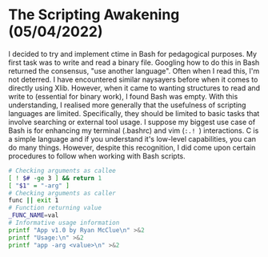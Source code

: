 # The Scripting Awakening (05/04/2022)
I decided to try and implement ctime in Bash for pedagogical purposes.
My first task was to write and read a binary file. Googling how to do this in Bash returned the consensus, "use another language". Often when I read this, I'm not deterred.
I have encountered similar naysayers before when it comes to directly using Xlib.
However, when it came to wanting structures to read and write to (essential for binary work), I found Bash was empty.
With this understanding, I realised more generally that the usefulness of scripting languages are limited. 
Specifically, they should be limited to basic tasks that involve searching or external tool usage.
I suppose my biggest use case of Bash is for enhancing my terminal (.bashrc) and vim (`:.! `) interactions.
C is a simple language and if you understand it's low-level capabilities, you can do many things.
However, despite this recognition, I did come upon certain procedures to follow when working with Bash scripts.
```bash
# Checking arguments as callee
[ ! $# -ge 3 ] && return 1
[ "$1" = "-arg" ]
# Checking arguments as caller
func || exit 1
# Function returning value
_FUNC_NAME=val
# Informative usage information
printf "App v1.0 by Ryan McClue\n" >&2
printf "Usage:\n" >&2
printf "app -arg <value>\n" >&2
```
